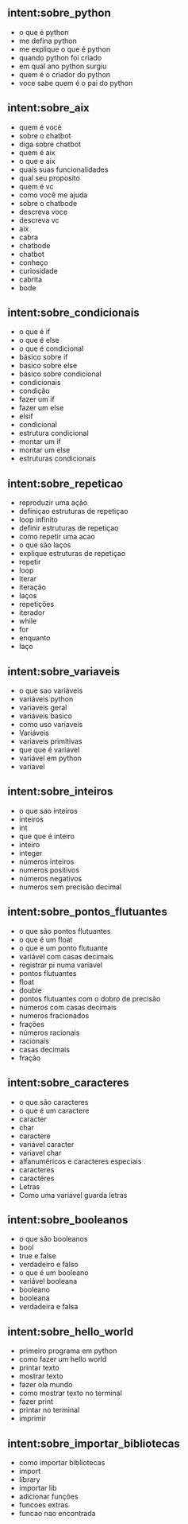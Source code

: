 ## intent:sobre_python
- o que é python
- me defina python
- me explique o que é python
- quando python foi criado
- em qual ano python surgiu
- quem é o criador do python
- voce sabe quem é o pai do python

## intent:sobre_aix
- quem é você
- sobre o chatbot
- diga sobre chatbot
- quem é aix
- o que e aix
- quais suas funcionalidades
- qual seu proposito
- quem é vc
- como você me ajuda
- sobre o chatbode
- descreva voce
- descreva vc
- aix
- cabra
- chatbode
- chatbot
- conheço
- curiosidade
- cabrita
- bode

## intent:sobre_condicionais
- o que é if
- o que é else
- o que é condicional
- básico sobre if
- basico sobre else
- básico sobre condicional
- condicionais
- condição
- fazer um if
- fazer um else
- elsif
- condicional
- estrutura condicional
- montar um if
- montar um else
- estruturas condicionais

## intent:sobre_repeticao
- reproduzir uma ação
- definiçao estruturas de repetiçao
- loop infinito
- definir estruturas de repetiçao
- como repetir uma acao
- o que são laços
- explique estruturas de repetiçao
- repetir
- loop
- iterar
- iteração
- laços
- repetições
- iterador
- while
- for
- enquanto
- laço

## intent:sobre_variaveis
- o que sao variáveis
- variáveis python
- variaveis geral
- variáveis basico
- como uso variaveis
- Variáveis
- variaveis primitivas
- que que é variavel
- variável em python
- variavel

## intent:sobre_inteiros
- o que sao inteiros
- inteiros
- int
- que que é inteiro
- inteiro
- integer
- números inteiros
- numeros positivos
- números negativos
- numeros sem precisão decimal

## intent:sobre_pontos_flutuantes
- o que são pontos flutuantes
- o que é um float
- o que e um ponto flutuante
- variável com casas decimais
- registrar pi numa variavel
- pontos flutuantes
- float
- double
- pontos flutuantes com o dobro de precisão
- números com casas decimais
- numeros fracionados
- frações
- números racionais
- racionais
- casas decimais
- fração

## intent:sobre_caracteres
- o que são caracteres
- o que é um caractere
- caracter
- char
- caractere
- variável caracter
- variavel char
- alfanuméricos e caracteres especiais
- caracteres
- caractéres
- Letras
- Como uma variável guarda letras

## intent:sobre_booleanos
- o que são booleanos
- bool
- true e false
- verdadeiro e falso
- o que é um booleano
- variável booleana
- booleano
- booleana
- verdadeira e falsa

## intent:sobre_hello_world
- primeiro programa em python
- como fazer um hello world
- printar texto
- mostrar texto
- fazer ola mundo
- como mostrar texto no terminal
- fazer print
- printar no terminal
- imprimir

## intent:sobre_importar_bibliotecas
- como importar bibliotecas
- import
- library
- importar lib
- adicionar funções
- funcoes extras
- funcao nao encontrada